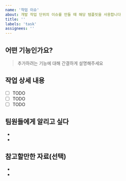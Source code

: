 ```yaml
---
name: '작업 이슈'
about: 개발 작업 단위의 이슈를 만들 때 해당 템플릿을 사용합니다
title: ''
labels: 'task'
assignees: ''
---
```


<!-- 해당 이슈는 작업 단위 이슈로 개발 및 작업 진행 사항의 단위입니다. -->

## 어떤 기능인가요?

> 추가하려는 기능에 대해 간결하게 설명해주세요

## 작업 상세 내용

- [ ] TODO
- [ ] TODO
- [ ] TODO

## 팀원들에게 알리고 싶다

-
-

## 참고할만한 자료(선택)

-
-
